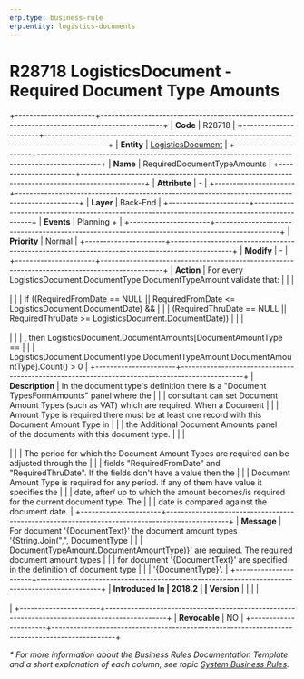 ```yaml
---
erp.type: business-rule
erp.entity: logistics-documents
---
```


# R28718 LogisticsDocument - Required Document Type Amounts
+----------------------+-----------------------------------------------------------------------------------------------+
| **Code**             | R28718                                                                                        |
+----------------------+-----------------------------------------------------------------------------------------------+
| **Entity**           | [LogisticsDocument](../reference/common-business-rules/logistics-documents-business-rules.md) |
+----------------------+-----------------------------------------------------------------------------------------------+
| **Name**             | RequiredDocumentTypeAmounts                                                                   |
+----------------------+-----------------------------------------------------------------------------------------------+
| **Attribute**        | \-                                                                                            |
+----------------------+-----------------------------------------------------------------------------------------------+
| **Layer**            | Back-End                                                                                      |
+----------------------+-----------------------------------------------------------------------------------------------+
| **Events**           | Planning +                                                                                    |
+----------------------+-----------------------------------------------------------------------------------------------+
| **Priority**         | Normal                                                                                        |
+----------------------+-----------------------------------------------------------------------------------------------+
| **Modify**           | \-                                                                                            |
+----------------------+-----------------------------------------------------------------------------------------------+
| **Action**           | For every LogisticsDocument.DocumentType.DocumentTypeAmount validate that:                    |
|                      | <br/><br/>                                                                                    |
|                      | If ((RequiredFromDate == NULL \|\| RequiredFromDate \<= LogisticsDocument.DocumentDate) &&    |
|                      | (RequiredThruDate == NULL \|\| RequiredThruDate \>= LogisticsDocument.DocumentDate))          |
|                      | <br/><br/>                                                                                    |
|                      | , then LogisticsDocument.DocumentAmounts\[DocumentAmountType ==                               |
|                      | LogisticsDocument.DocumentType.DocumentTypeAmount.DocumentAmountType\].Count() \> 0           |
+----------------------+-----------------------------------------------------------------------------------------------+
| **Description**      | In the document type's definition there is a \"Document TypesFormAmounts\" panel where the    |
|                      | consultant can set Document Amount Types (such as VAT) which are required. When a Document    |
|                      | Amount Type is required there must be at least one record with this Document Amount Type in   |
|                      | the Additional Document Amounts panel of the documents with this document type.               |
|                      | <br/><br/>                                                                                    |
|                      | The period for which the Document Amount Types are required can be adjusted through the       |
|                      | fields "RequiredFromDate" and "RequiredThruDate". If the fields don\'t have a value then the  |
|                      | Document Amount Type is required for any period. If any of them have value it specifies the   |
|                      | date, after/ up to which the amount becomes/is required for the current document type. The    |
|                      | date is compared against the document date.                                                   |
+----------------------+-----------------------------------------------------------------------------------------------+
| **Message**          | For document \'{DocumentText}' the document amount types \'{String.Join(\",\", DocumentType   |
|                      | DocumentTypeAmount.DocumentAmountType)}\' are required. The required document amount types    |
|                      | for document \'{DocumentText}' are specified in the definition of document type               |
|                      | \'{DocumentType}\'.                                                                           |
+----------------------+-----------------------------------------------------------------------------------------------+
| **Introduced In      | 2018.2                                                                                        |
| Version**            |                                                                                               |
|                      | <br/><br/>                                                                                    |
+----------------------+-----------------------------------------------------------------------------------------------+
| **Revocable**        | NO                                                                                            |
+----------------------+-----------------------------------------------------------------------------------------------+

*\* For more information about the Business Rules Documentation Template and a short explanation of each column, see
topic [System Business Rules](../templates/template-description-system-business-rules.md).*
